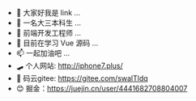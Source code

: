 - 👋 大家好我是 link ...
- 👀 一名大三本科生 ...
- 🌱 前端开发工程师 ...
- 💞️ 目前在学习 Vue 源码 ...
- 📫 一起加油吧 ...
- 🛹 个人网站: http://iphone7.plus/
- 🙌 码云gitee: https://gitee.com/swalTldq
- 😊 掘金：https://juejin.cn/user/4441682708804007
<!---
swalTLi/swalTLi is a ✨ special ✨ repository because its `README.md` (this file) appears on your GitHub profile.
You can click the Preview link to take a look at your changes.
--->
